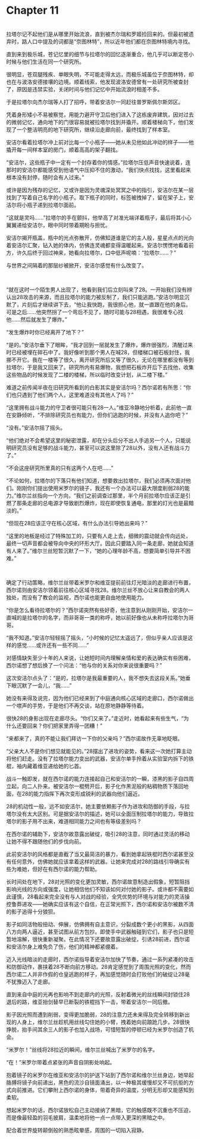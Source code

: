 # Chapter 11

<br>
拉塔尔记不起他们是从哪里开始流浪，直到被杰尔瑞和罗姬捡回来的。但最初被遗弃时，路人口中提及的词都是“奈图林特”，所以近年他们都在奈图林特境内寻找。

直到来到极乐城，苍记忆里的细节与拉塔尔的回忆逐渐重合，他几乎可以断定苍小时候与他们生活在同一个研究所。

很明显，苍双腿残疾、单眼失明，不可能走得太远，而极乐城虽位于奈图林特，却也在与波洛安德接壤的边境。顺着线索，他发现波洛安德曾有一处研究所被查封了，原因是违禁实验，关闭时间与他们记忆中开始流浪时相差不多。

于是拉塔尔向杰尔瑞等人打了招呼，带着安洁尔一同赶往普罗斯佩尔斯郊区。

凭着身形矮小不易被察觉，用能力避开守卫后他们进入了这栋废弃建筑，因对过去的微弱记忆，通向地下的门很容易就被拉塔尔找到并撬开。顺着楼梯向下，他们发现了一个整洁明亮的地下研究所，继续沿走廊向前，最终找到了样本室。

安洁尔看着拉塔尔冲上前对比每一个小瓶子——她从未见他如此冲动的样子——他撬开每一间样本室的房门，顺着高高的架子翻找。

“安洁尔，这些瓶子中一定有一个封存着你的情感。”拉塔尔压低声音快速说着，连那时的安洁尔都能感受到他语气中压抑不住的激动，“我们快点找找，这里看起来根本没有封停，随时会有人过来。”

或许是因为残存的记忆，又或许是因为灵魂深处冥冥之中的指引，安洁尔在某一层找到了写着自己名字的小瓶子。取下瓶子的同时，标签被拽掉了，留在架子上，安洁尔将小瓶子递到拉塔尔面前。

“这就是灵吗……”拉塔尔的手在颤抖，他举高了对准光端详着瓶子，最后将其小心翼翼递给安洁尔，眼中同时带着期盼与担忧。

安洁尔揭开瓶盖，瓶中的光点弥散开，仿佛知道谁是它的主人般，星星点点的光向着安洁尔汇聚，钻入她的体内，仿佛连灵魂都变得温暖起来。安洁尔愣愣地看着前方，许久后终于回过神来，她看向拉塔尔，口中低声呢喃：“拉塔尔……？”

与世界之间隔着的那层纱被掀开，安洁尔感觉有什么改变了。

<br>

“就在这时一个陌生男人出现了，他看到我们后立刻叫来了28。一开始我们没有辨认出28攻击的来源，而且拉塔尔的能力被反制了，我们只能逃跑。”安洁尔明显沉默了，片刻后才继续讲下去，“他让我快跑，我很担心他，就一直跟在他的身后。可是之后……他突然拐了一个弯后不见了，随时可能与28相遇，我很难专心找他……然后就发生了爆炸。”

“发生爆炸时你已经离开了地下？”

“是的。”安洁尔垂下了眼眸，“我才回到一层就发生了爆炸，爆炸很强烈，清醒过来时已经被埋在碎石中了。我好像听到那个男人在喊28，但楼梯口被石板封住，我挪不开它。我在一楼等了很久，离开研究所后又等了很久，无论在哪里都没有等到拉塔尔，于是我又回来了。研究所内有易爆物，我想把石板炸开后下去找他，收集这些物品的时候发现了二楼的楼梯，所以临时改变计划，从二楼下楼。”

难道之前传闻半夜在旧研究所看到的白影其实是安洁尔吗？西尔诺若有所思：“你们也只遇到了他们两个人，这里难道没有其他人了吗？”

“这里拥有战斗能力的守卫者很可能只有28一人。”维亚冷静地分析着，此前他一直在安静倾听，“不排除研究员也有能力，但你们逃跑的时候，并没有人追你吧？”

“没有。”安洁尔摇了摇头。

“他们绝对不会希望这里的秘密泄露，却在分头后分不出人手追另一个人，只能说明研究员没有足够的战斗能力，甚至可以说这里除了28以外，没有人还有战斗力了。”

“不会这座研究所里真的只有这两个人在吧……”

“不论如何，拉塔尔的下落只有他们知道，想要救出拉塔尔，我们必须再次面对他们。刚刚你们提出使用米罗尔的镜子，我还有一个办法可以最大限度削弱28的能力。”维尔兰丝指向一个方向，“我们之前调查过那里，半个月前拉塔尔应该正是引燃了那条走廊的总电源才导致剧烈爆炸，现在即使恢复通电，那里的灯光也是最黯淡的。”

“但现在28应该正守在核心区域，有什么办法引导她出来吗？”

“这里的地板是经过了特殊加工的，只要有人走上去，细微的震动就会传向远处，最终一切声音都会被导向中央的环形大厅。因此只要踏入同一条走廊，她就会知道有人来了。”维尔兰丝短暂沉默了一下，“她的心理年龄不高，想要简单引导并不困难。”

<br>

确定了行动策略，维尔兰丝带着米罗尔和维亚提前前往灯光暗淡的走廊进行布置，西尔诺则由安洁尔领着前往核心区域寻找28。维尔兰丝不放心让来自教会的两人独处，而没有了教会的监视，西尔诺也能更自由地使用能力。

“你是怎么看待拉塔尔的？”西尔诺突然有些好奇，他注意到从刚刚开始，安洁尔一直喊的是拉塔尔的名字，而非哥哥一类的称呼，她以前好像也从未称呼拉塔尔为哥哥。

“我不知道。”安洁尔轻轻摇了摇头，“小时候的记忆太遥远了，但似乎亲人应该是这样的感觉……或许还有一些不同……”

对感情缺失至少十年的人来说，让她短时间内理解亲情和爱的表达确实有些困难，西尔诺想了想后换了一个问法：“他与你的关系对你来说很重要吗？”

这次安洁尔点头了：“是的，拉塔尔是我最重要的人，我不想失去这段关系。”她垂下眼沉默了一会儿，“我……”

她没有来得及说完，因为他们已经来到了中庭通向核心区域的走廊口，西尔诺做出一个噤声的手势，于是他们不再交谈，站在原地静静等待着。

很快28的身影出现在走廊尽头。“你们又来了。”走近时，她看起来有些生气，“为什么还要回来？你们把家里弄得一团糟！”

“来都来了，真的不能让我们拜访一下你的父亲吗？”西尔诺故作无辜地眨眼。

“父亲大人不是你们想见就能见的。”28摆出了进攻的姿势，看来这一次她打算主动将他们赶走。没有了拉塔尔能力变出的武器，安洁尔单手拎着从实验室内拆下的铁棍，袖内藏着维亚递给她的匕首。

战斗一触即发，就在西尔诺的能力连接起自己和安洁尔的一瞬，漆黑的影子自四周立起，向二人扑来。被安洁尔一棍劈开后，影子化作黑泥般的粘稠物质下落回地面，在28的能力指挥下再次变形成锐利的武器向他们逼近。

28的机动性一般，远不如安洁尔，她主要依赖影子作为进攻和防御的手段，与拉塔尔没有太大区别。可是据安洁尔的描述，她可以全面压制拉塔尔的能力，导致拉塔尔的影子用不出来，难道相同能力之间也有等级差别吗？

在西尔诺的辅助下，安洁尔故意露出破绽，吸引28的注意，同时通过灵活的移动让她不得不跟随他们的步伐向前。

此前安洁尔的风格都是直截了当又最简洁的暴力，看到她拿起铁棍时西尔诺甚至没有任何意外，仿佛她就应该拿着这样的武器。让她来完成对28的路线引导确实有些为难她，但好在有西尔诺的能力帮助。

长时间处在地下，28对光照的变化更加灵敏，西尔诺故意制造出假象，短暂阻挡影响光线的方向或强度，让她相信他们不知该如何对付她的影子。或许都不需要如此谨慎，28看起来完全没有与人对战的经验，全凭优势的环境与对能力的灵活操控鲁莽进攻——她确实应该有这个自信，在正常光照下，西尔诺和安洁尔被数不清的影子追得十分狼狈。

影子如同活物般扭动、伸展，仿佛拥有自主意识，分裂成数个更小的黑影，从四面八方向两人逼近，甚至试图从前方包抄。即使手中武器触碰到它们，影子也只是短暂地溶解，很快重新凝聚。在此情况下还要故意露出破绽，引诱28前进，西尔诺和安洁尔身上难免负了伤，他们的精神都紧绷着。

迈入光线暗淡的走廊时，西尔诺指导着安洁尔加快了节奏，通过一系列紧凑的攻击和防御动作，裹挟着28不断向前方移动。28肯定感觉到了周围光照的变化，然而西尔诺二人并非作假的仓皇逃跑的样子，再加感觉随时会打败他们的破绽让28毫不犹豫迈入了走廊。

直到来自中庭的光再也影响不到走廊内的光照，反射着微光的丝线瞬间封锁住28退后的路，维亚抬剑替早已断裂的铁棍挡下一击，带着安洁尔一同后撤。

影子因光照而遭到削弱，变得更加脆弱，28的注意力还未来得及完全转移到新出现的人身上，维尔兰丝趁机用丝线勾住她的小臂，拽着她向前踉跄几步。28很快挣脱，抬手间其余三人的影子也加入战场，可惜短暂的停顿已经为米罗尔创造了机会。

“米罗尔！”丝线将28拉近的瞬间，维尔兰丝喊出了米罗尔的名字。

“在！”米罗尔带着点紧张的声音自阴影处响起。

抱着镜子的米罗尔在维亚和安洁尔的护送下站到了西尔诺和维尔兰丝身边，她举起胳膊将镜子向前递出，黑色的流沙自镜面涌出，以一种极其缓慢却又不可抗拒的方式向前推进。它们攀附上西尔诺的身体，带着奇异的温度，分明无形却又能感知到柔软。

想起米罗尔的话，西尔诺放松自己主动接纳了黑暗，它的触感既不沉重也不压迫，而是像最轻盈的羽毛披肩，温柔地将他一点一点带入更深的黑暗之中。

配合着世界旋转颠倒般的熟悉眩晕感，周围的一切陷入寂静。
